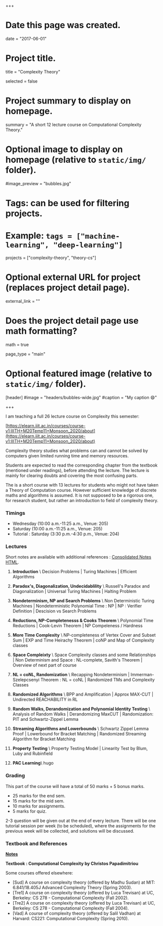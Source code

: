 +++
# Date this page was created.
date = "2017-06-01"

# Project title.
title = "Complexity Theory"

selected = false


# Project summary to display on homepage.
summary = "A short 12 lecture course on Computational Complexity Theory."

# Optional image to display on homepage (relative to `static/img/` folder).
#image_preview = "bubbles.jpg"

# Tags: can be used for filtering projects.
# Example: `tags = ["machine-learning", "deep-learning"]`
projects = ["complexity-theory", "theory-cs"]

# Optional external URL for project (replaces project detail page).
external_link = ""

# Does the project detail page use math formatting?
math = true

page_type = "main"

# Optional featured image (relative to `static/img/` folder).
[header]
#image = "headers/bubbles-wide.jpg"
#caption = "My caption :smile:"

+++

I am teaching a full 26 lecture course on Complexity this semester:

 [https://elearn.iiit.ac.in/courses/course-v1:IIITH+M20Temp11+Monsoon_2020/about](https://elearn.iiit.ac.in/courses/course-v1:IIITH+M20Temp11+Monsoon_2020/about)


Complexity theory studies what problems can and cannot be solved by computers given limited running time and memory resources.


Students are expected to read the corresponding chapter from the textbook (mentioned under readings), before attending the lecture.
The lecture is mainly for clearing doubts and covering the most confusing parts.

The is a short course with 13 lectures for students who might not have
taken a Theory of Computation course. However sufficient knowledge of
discrete maths and algorithms is assumed. It is not supposed to be a
rigorous one, for research student, but rather an introduction to field
of complexity theory.

### Timings

- Wednesday (10:00 a.m.-11:25 a.m., Venue: 205)
- Saturday (10:00 a.m.-11:25 a.m., Venue: 205)
- Tutorial : Saturday (3:30 p.m.-4:30 p.m., Venue: 204)

### Lectures
Short notes are available with additional references : [Consolidated Notes HTML](notes).

1.  **Introduction** \\
    Decision Problems | Turing Machines | Efficient Algorithms

2.  **Paradox's, Diagonalization, Undecidablility** \\
    Russell's Paradox and Diagonalization | Universal Turing Machines | Halting Problem

3.  **Nondeterminism, NP and Search Problems** \\
    Non Deterministic Turing Machines | Nondeterministic Polynomial Time : NP | NP : Verifier Definition | Descision vs Search Problems

4.  **Reductions, NP-Completenesss & Cooks Theorem** \\
    Polynomial Time Reductions | Cook-Levin Theorem | NP Compeleness / Hardness

5.  **More Time Complexity** \\
    NP-completeness of Vertex Cover and Subset Sum | EXP and Time Heirachy Theorem | coNP and Map of Complexity classes

6.  **Space Compleixty** \\
    Space Complexity classes and some Relationships | Non Determinism and Space : NL-complete, Savith's Theorem | Overview of next part of course

7.  **NL = coNL, Randomization** \\
    Recapping Nondeterminism | Immerman-Szelepcsenyi Theorem : NL = coNL | Randomized TMs and Complexity Classes

9.  **Randomized Algorithms** \\
    BPP and Amplification | Approx MAX-CUT | Undirected REACHABILITY in RL

8.  **Random Walks, Derandomization and Polynomial Identity Testing** \\
    Analysis of Random Walks | Derandomizing MaxCUT | Randomization: PIT and Schwartz-Zippel Lemma

10.  **Streaming Algorithms and Lowerbounds**  \\
    Schwartz Zippel Lemma Proof | Lowerbound for Bracket Matching | Randomized Streaming Algorithm for Bracket Matching

11. **Property Testing** \\
    Property Testing Model | Linearity Test by Blum, Luby and Rubinfield

12. **PAC Learning**\\
hugo


### Grading

This part of the course will have a total of 50 marks + 5 bonus marks.

- 25 marks for the end sem.
- 15 marks for the mid sem.
- 10 marks for assignments.
- 5 marks for quiz.

2-3 question will be given out at the end of every lecture. There will be one tutorial
session per week (to be scheduled), where the assignments for the previous week will be collected, and
solutions will be discussed.


### Textbook and References

**[Notes](notes)**



**Textbook : Computational Complexity by Christos Papadimitriou**


Some courses offered elsewhere:

- [Sud] A course on complexity theory (offered by Madhu Sudan) at MIT: 6.841/18.405J Advanced Complexity Theory (Spring 2003).
- [Tre1] A course on complexity theory (offered by Luca Trevisan) at UC, Berkeley: CS 278 - Computational Complexity (Fall 2002).
- [Tre2] A course on complexity theory (offered by Luca Trevisan) at UC, Berkeley: CS 278 - Computational Complexity (Fall 2004).
- [Vad] A course of complexity theory (offered by Salil Vadhan) at Harvard: CS221: Computational Complexity (Spring 2010).
